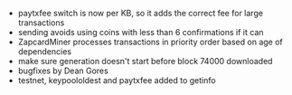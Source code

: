 * paytxfee switch is now per KB, so it adds the correct fee for large transactions
* sending avoids using coins with less than 6 confirmations if it can
* ZapcardMiner processes transactions in priority order based on age of dependencies
* make sure generation doesn't start before block 74000 downloaded
* bugfixes by Dean Gores
* testnet, keypoololdest and paytxfee added to getinfo
